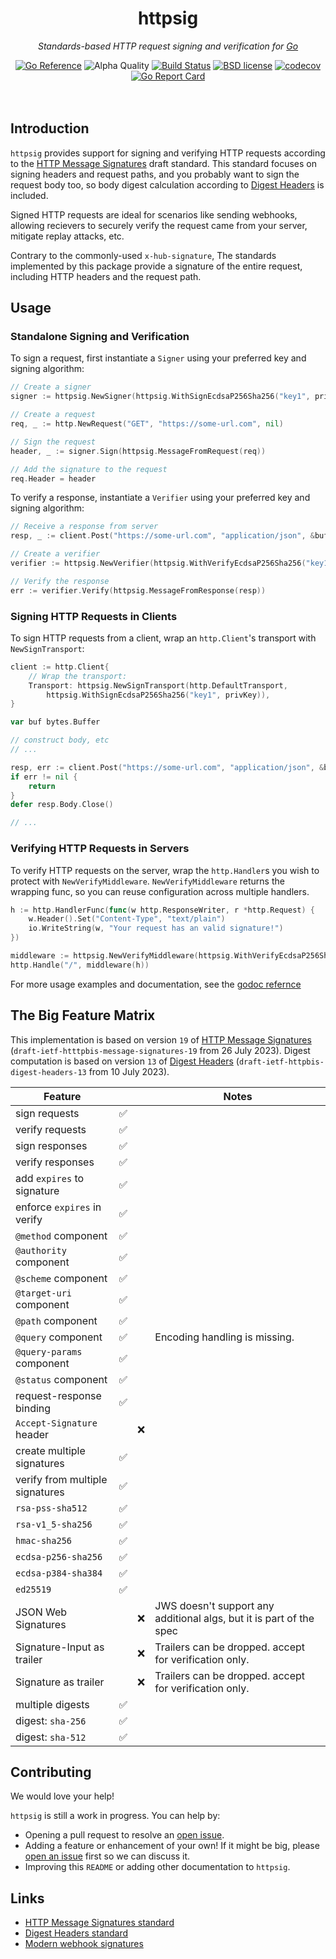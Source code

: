 <!--
  Attractive html formatting for rendering in github. sorry text editor
  readers! Besides the header and section links, everything should be clean and
  readable.
-->
<h1 align="center">httpsig</h1>
<p align="center"><i>Standards-based HTTP request signing and verification for <a href="https://golang.org">Go</a></i></p>

<div align="center">
  <a href="https://pkg.go.dev/github.com/offblocks/httpsig"><img src="https://pkg.go.dev/badge/github.com/offblocks/httpsig.svg" alt="Go Reference"></a>
  <img alt="Alpha Quality" src="https://img.shields.io/badge/status-ALPHA-orange.svg" >
  <a href="https://github.com/offblocks/httpsig/actions/workflows/go.yml"><img alt="Build Status" src="https://github.com/offblocks/httpsig/actions/workflows/go.yml/badge.svg?branch=main"></a>
  <a href="./LICENSE"><img alt="BSD license" src="https://img.shields.io/badge/license-BSD-blue.svg"></a>
  <a href="https://codecov.io/gh/offblocks/httpsig"><img alt="codecov" src="https://img.shields.io/codecov/c/github/offblocks/httpsig.svg"></a>
  <a href="https://goreportcard.com/report/github.com/offblocks/httpsig"><img alt="Go Report Card" src="https://goreportcard.com/badge/github.com/offblocks/httpsig"></a>
</div><br /><br />

## Introduction

`httpsig` provides support for signing and verifying HTTP requests according
to the [HTTP Message Signatures][msgsig] draft standard. This standard focuses
on signing headers and request paths, and you probably want to sign the
request body too, so body digest calculation according to
[Digest Headers][dighdr] is included.

Signed HTTP requests are ideal for scenarios like sending webhooks, allowing
recievers to securely verify the request came from your server, mitigate replay
attacks, etc.

Contrary to the commonly-used `x-hub-signature`, The standards implemented by
this package provide a signature of the entire request, including HTTP headers
and the request path.

## Usage

### Standalone Signing and Verification

To sign a request, first instantiate a `Signer` using your preferred key and signing algorithm:

```go
// Create a signer
signer := httpsig.NewSigner(httpsig.WithSignEcdsaP256Sha256("key1", privKey))

// Create a request
req, _ := http.NewRequest("GET", "https://some-url.com", nil)

// Sign the request
header, _ := signer.Sign(httpsig.MessageFromRequest(req))

// Add the signature to the request
req.Header = header
```

To verify a response, instantiate a `Verifier` using your preferred key and signing algorithm:

```go
// Receive a response from server
resp, _ := client.Post("https://some-url.com", "application/json", &buf)

// Create a verifier
verifier := httpsig.NewVerifier(httpsig.WithVerifyEcdsaP256Sha256("key1", pubKey))

// Verify the response
err := verifier.Verify(httpsig.MessageFromResponse(resp))
```

### Signing HTTP Requests in Clients

To sign HTTP requests from a client, wrap an `http.Client`'s transport with
`NewSignTransport`:

```go
client := http.Client{
	// Wrap the transport:
	Transport: httpsig.NewSignTransport(http.DefaultTransport,
		httpsig.WithSignEcdsaP256Sha256("key1", privKey)),
}

var buf bytes.Buffer

// construct body, etc
// ...

resp, err := client.Post("https://some-url.com", "application/json", &buf)
if err != nil {
	return
}
defer resp.Body.Close()

// ...
```

### Verifying HTTP Requests in Servers

To verify HTTP requests on the server, wrap the `http.Handler`s you wish to
protect with `NewVerifyMiddleware`. `NewVerifyMiddleware` returns the wrapping
func, so you can reuse configuration across multiple handlers.

```go
h := http.HandlerFunc(func(w http.ResponseWriter, r *http.Request) {
	w.Header().Set("Content-Type", "text/plain")
	io.WriteString(w, "Your request has an valid signature!")
})

middleware := httpsig.NewVerifyMiddleware(httpsig.WithVerifyEcdsaP256Sha256("key1", pubkey))
http.Handle("/", middleware(h))
```

For more usage examples and documentation, see the [godoc refernce][godoc]

## The Big Feature Matrix

This implementation is based on version `19` of [HTTP Message Signatures][msgsig]
(`draft-ietf-htttpbis-message-signatures-19` from 26 July 2023). Digest
computation is based on version `13` of [Digest Headers][dighdr]
(`draft-ietf-httpbis-digest-headers-13` from 10 July 2023).

| Feature                         |   |   | Notes                                                                  |
| ------------------------------- | - | - | ---------------------------------------------------------------------- |
| sign requests                   | ✅ |   |                                                                        |
| verify requests                 | ✅ |   |                                                                        |
| sign responses                  | ✅ |   |                                                                        |
| verify responses                | ✅ |   |                                                                        |
| add `expires` to signature      | ✅ |   |                                                                        |
| enforce `expires` in verify     | ✅ |   |                                                                        |
| `@method` component             | ✅ |   |                                                                        |
| `@authority` component          | ✅ |   |                                                                        |
| `@scheme` component             | ✅ |   |                                                                        |
| `@target-uri` component         | ✅ |   |                                                                        |
| `@path` component               | ✅ |   |                                                                        |
| `@query` component              | ✅ |   | Encoding handling is missing.                                          |
| `@query-params` component       | ✅ |   |                                                                        |
| `@status` component             | ✅ |   |                                                                        |
| request-response binding        | ✅ |   |                                                                        |
| `Accept-Signature` header       |   | ❌ |                                                                        |
| create multiple signatures      | ✅ |   |                                                                        |
| verify from multiple signatures | ✅ |   |                                                                        |
| `rsa-pss-sha512`                | ✅ |   |                                                                        |
| `rsa-v1_5-sha256`               | ✅ |   |                                                                        |
| `hmac-sha256`                   | ✅ |   |                                                                        |
| `ecdsa-p256-sha256`             | ✅ |   |                                                                        |
| `ecdsa-p384-sha384`             | ✅ |   |                                                                        |
| `ed25519`                       | ✅ |   |                                                                        |
| JSON Web Signatures             |   | ❌ | JWS doesn't support any additional algs, but it is part of the spec    |
| Signature-Input as trailer      |   | ❌ | Trailers can be dropped. accept for verification only.                 |
| Signature as trailer            |   | ❌ | Trailers can be dropped. accept for verification only.                 |
| multiple digests                | ✅ |   |                                                                        |
| digest: `sha-256`               | ✅ |   |                                                                        |
| digest: `sha-512`               | ✅ |   |                                                                        |

## Contributing

We would love your help!

`httpsig` is still a work in progress. You can help by:

- Opening a pull request to resolve an [open issue][issues].
- Adding a feature or enhancement of your own! If it might be big, please
  [open an issue][enhancement] first so we can discuss it.
- Improving this `README` or adding other documentation to `httpsig`.

<!-- These are mostly for pkg.go.dev, to show up in the header -->
## Links

- [HTTP Message Signatures standard][msgsig]
- [Digest Headers standard][dighdr]
- [Modern webhook signatures][myblog]

<!-- Other links -->
[go]: https://golang.org
[msgsig]: https://www.ietf.org/archive/id/draft-ietf-httpbis-message-signatures-19.html
[dighdr]: https://www.ietf.org/archive/id/draft-ietf-httpbis-digest-headers-13.html
[myblog]: https://repl.ca/modern-webhook-signatures/

[godoc]: https://pkg.go.dev/github.com/offblocks/httpsig
[issues]: ./issues
[bug]: ./issues/new?labels=bug
[enhancement]: ./issues/new?labels=enhancement
